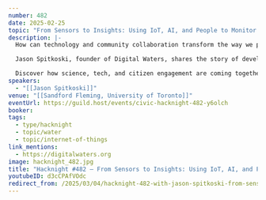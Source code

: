 ```yaml
---
number: 482
date: 2025-02-25
topic: "From Sensors to Insights: Using IoT, AI, and People to Monitor Watershed"
description: |-
  How can technology and community collaboration transform the way we protect our waterways?

  Jason Spitkoski, founder of Digital Waters, shares the story of developing innovative tools to monitor water quality in real time and the surprising insights from a pilot project on Yellow Creek in midtown Toronto.

  Discover how science, tech, and citizen engagement are coming together to safeguard our most vital resource.
speakers:
  - "[[Jason Spitkoski]]"
venue: "[[Sandford Fleming, University of Toronto]]"
eventUrl: https://guild.host/events/civic-hacknight-482-y6olch
booker:
tags:
  - type/hacknight
  - topic/water
  - topic/internet-of-things
link_mentions:
  - https://digitalwaters.org
image: hacknight_482.jpg
title: "Hacknight #482 – From Sensors to Insights: Using IoT, AI, and People to Monitor Watershed"
youtubeID: d3cCPAfVOdc
redirect_from: /2025/03/04/hacknight-482-with-jason-spitkoski-from-sensors-to-insights-using-iot-ai-and-people-to-monitor-watershed/
---
```

